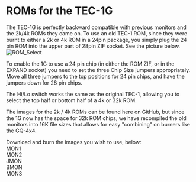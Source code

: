 # ROMs for the TEC-1G

The TEC-1G is perfectly backward compatible with previous monitors and the 2k/4k ROMs they came on.
To use an old TEC-1 ROM, since they were burnt to either a 2k or 4k ROM in a 24pin package, you simply plug the 24 pin ROM into the upper part of 28pin ZIF socket. See the picture below.
![ROM_Select](https://github.com/MarkJelic/TEC-1G/assets/13119623/8d69fc73-478f-4a73-8ddb-a0395251e33d)

To enable the 1G to use a 24 pin chip (in either the ROM ZIF, or in the EXPAND socket) you need to set the three Chip Size jumpers appropriately. Move all three jumpers to the top positions for 24 pin chips, and have the jumpers down for 28 pin chips.

The Hi/Lo switch works the same as the original TEC-1, allowing you to select the top half or bottom half of a 4k or 32k ROM.

The images for the 2k / 4k ROMs can be found here on GitHub, but since the 1G now has the space for 32k ROM chips, we have recompiled the old monitors into 16K file sizes that allows for easy "combining" on burners like the GQ-4x4.

Download and burn the images you wish to use, below:<br>
MON1<br>
MON2<br>
JMON<br>
BMON<br>
MON3<br>
